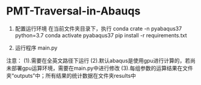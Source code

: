 # PMT-Traversal-in-Abauqs

1. 配置运行环境
   在当前文件夹目录下，执行
    conda crate -n pyabaqus37 python=3.7
    conda activate pyabaqus37
    pip install -r requirements.txt

2. 运行程序 main.py

注意：
(1).需要在全英文路径下运行
(2).默认abaqus是使用gpu进行计算的，若尚未部署gpu运算环境，需要在main.py中进行修改
(3).每组参数的运算结果在文件夹“outputs”中；所有结果的统计数据在文件夹results中

